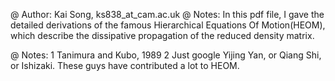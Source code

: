 @ Author:  Kai Song, ks838_at_cam.ac.uk
@ Notes:   In this pdf file, I gave the detailed derivations of the famous 
		   Hierarchical Equations Of Motion(HEOM), which describe 
		   the dissipative propagation of the reduced density matrix.

@ Notes:	1 Tanimura and Kubo, 1989
			2 Just google Yijing Yan, or Qiang Shi, or Ishizaki. These guys have contributed a lot to HEOM.